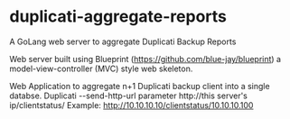 # duplicati-aggregate-reports

A GoLang web server to aggregate Duplicati Backup Reports

Web server built using Blueprint (https://github.com/blue-jay/blueprint) a model-view-controller (MVC) style web skeleton. 


Web Application to aggregate n+1 Duplicati backup client into a single databse.
Duplicati --send-http-url parameter http://this server's ip/clientstatus/<IP address of Duplicati Machine>
Example: http://10.10.10.10/clientstatus/10.10.10.100
